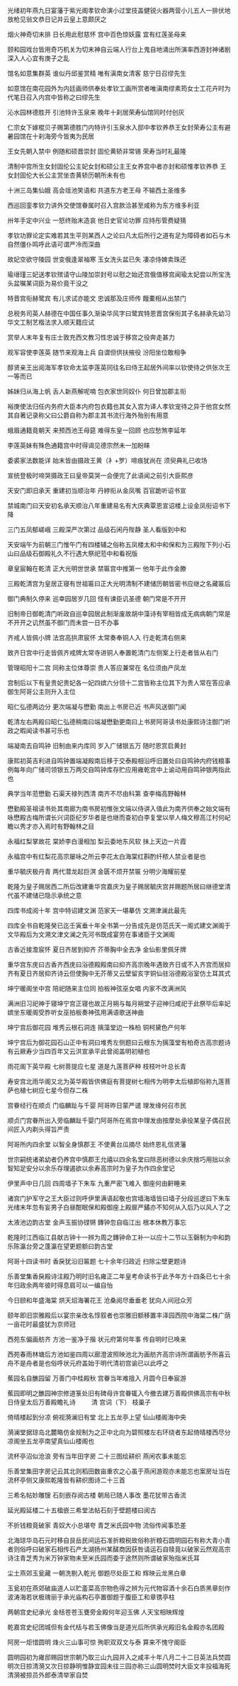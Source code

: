 <!-- { "loadSidebar": true } -->
光绪初年燕九日宴藩于紫光阁孝钦命演小过堂技盖健锐火器两营小儿五人一排伏地放枪见翁文恭日记并云皇上意颇厌之

烟火神奇切末排  日长用此慰慈怀  宫中百色惊妖露  宜有红莲圣母来

颐和园戏台皆用奇巧机关为切末神自云端人行台上鬼自地涌出所演率西游封神诸剧深入人心宜有庚子之乱

馆名如意集群英  谁似丹邱鉴赏精  唯有滇南女清客  慈宁日召缪先生

如意馆在南花园外为内廷画师供奉处孝钦工画所赏者唯滇南缪素筠女士工花卉时为代笔日召入内宫中皆称之曰缪先生

沁水园林德胜开  引池特许玉泉来  晚年十刹居荣寿仙馆同时付创灰

仁宗女下嫁棍贝子赐第德胜门内特许引玉泉水入邸中孝钦养恭王女封荣寿公主有避暑园馆在十刹海旁今皆夷为民居

王女先朝入禁中  例随和硕晋崇封  固伦黄轿非常锡  荣寿当时礼最隆

清制中宫所生女封固伦公主妃女封和硕公主王女养宫中者亦封和硕惟孝钦养恭
王女封固伦大长公主赏坐杏黄轿历朝所未有也

十洲三岛集仙娥  高会瑶池笑语和  共道东方老王母  不输西土圣维多

西巡回銮孝钦力讲外交使馆眷属时召入宫款洽甚至咸称为东方维多利亚

卅年手定中兴业  一怒终贻末造哀  他日史官论功罪  应持彤管费疑猜

孝钦功罪论定实难若其生平则某西人之论曰凡太后所行之道有足为障碍者如石与木自然僵仆鸣呼此语可谓严冷而深曲

故妃空欲守陵园  世变俄逢翠袖寒  玉女洗头盆已失  凄凉侍婢卖珠还

瑜瑨瑾三妃送孝钦殡请守山陵加崇封号以慰之始还宫俄值移宫闻瑜太妃尝以所宝洗头盆嘱某词臣为易价竟干没之

特晋宫衔赫鹭宾  有儿求试亦能文  忠诚那及庄师传  饘橐相从出禁门

总税务司英人赫德在中国任事久渐染华风字曰鹭宾特恩晋宫保衔其子名赫承先幼习华文工制艺楷法求入顺天籍应试

赏举人末年复有庄士敦充西文教习性忠诚于移宫之役奔走甚力

观军容使李莲英  随节来观海上兵  自谓但供扶掖役  汾阳坐位敢相争

醇贤亲王出阅海军孝钦命太监李莲英同往名曰侍王起居外间率以钦使待之供张次王一等而已

姊妹归从海上帆  舌人新燕解呢喃  包衣家世同奴仆  何日曾加郡主衔

裕庚使法归任内务府大臣本内府包衣籍也其女入宫为译人孝钦宠待之异于他宫女然其自著记录称父曰公爵自称为郡主其书流行海外殆别有用意

蛾眉通籍竟朝天  来预西池王母筵  难得东皇一回顾  也应愁煞李延年

李莲英妹有殊色通籍宫中时得谒见德宗然未一加盼睐

委裘家法数能详  始末皆由摄政王黄（衤+罗）啼痕犹尚在  须臾典礼已收场

宣统登极时啼哭摄政王曰皇帝莫哭一会便完了此语闻之前引大臣熙彦

天安门即旧承天  重建初当顺治年  丹綍衔从金凤嘴  百官跪听诏书宣

禁城南门曰天安初名承天顺治八年重建易名有大庆典覃恩宣诏楼上设金凤衔诏书下降

三门五凤郁嵯峨  三殿深严次第过  品级石闲丹陛静  圣人看版到中和

天安端午为前朝三门惟午门有四楼辅之俗称五凤楼太和中和保和为三殿陛下列小石山曰品级石御殿礼久不行遇大祭祀蒞中和看祝版

章皇宸翰在乾清  正大光明世世承  禁匾宫中推第一  他年于此作金滕

三殿乾清宫为皇居正寝有世祖匾曰正大光明清制不建储历朝皆密书应继之名藏匾后

御门典制久停来 巡幸园居岁几回  怪有谏臣讥圣德  朝门常是不开开

旧制帝日御乾清门听政自巡幸园居此制渐废故胡中藻诗有宰相皆成无病病朝门常是不开开之讥然虽不御门而未尝一日不办事

齐戒人皆佩小牌  法宫高拱肃宸怀  太常奏奉铜人入  行走乾清右侧来

致齐日宫中行走皆佩齐戒牌太常寺进铜人奉置乾清门左侧案上行走者皆从右门

管理昭阳十二宫  同称主位体尊崇  贵人答应兼常在  名位须由产凤龙

宫制后以下有皇贵妃贵妃各一妃四嫔六分领十二宫皆称主位其下为贵人常在答应承御生阿哥公主则升入主位

昭仁弘德两边分  更次端凝与懋勤  南出上书房已近  书声风送御门闻

乾清左右两殿曰昭仁弘德稍南曰端凝懋勤更南曰上书房阿哥读书处康熙诗注御门听政之暇闻读书甚可乐也

端凝南去自鸣钟  旧制由来内库同  岁入广储银五万  随时恩赏启黄封

康熙初英吉利进自鸣钟置端凝殿南后移于交泰殿相沿呼旧置处曰自鸣钟内府钱粮事例每年向广储司领银五万两交自鸣钟库存贮应用雍乾宫中上谕动用自鸣钟银两指此也

典学当年蒞懋勤  石渠天禄列西清  南齐不尽由科第  查李梅高野翰林

懋勤殿圣祖读书处其南廊为南书房初惟张文端以侍讲入值此为南齐供奉之始文端有咏懋殿古梅所谓长兴词臣纪岁华者是也继而查初白李复堂以举人梅文穆高江村何屺瞻以秀才亦入焉时有野翰林之目

永福红梨掌故花  棠娇李白漫相加  梨云委地东风软  抹上天边一片霞

永福宫中有红梨花高宗屡咏之所云李花太白海棠红斟酌纤秾人禁业者是也

重华毓庆极丹青  两代潜龙起巨溟  金匮不烦开禁匾  分明少海耀前星

乾隆为皇子赐居西二所后改建重华宫嘉庆为皇子赐居毓庆宫并赐题所居曰继德堂清代虽不建储已隐示承统之意

四库书成阅十年  宫中特诏建文渊  范家天一堪摹仿  文溯津澜此最先

四库全书自乾隆癸已迄壬寅垂十年全书第一分告成先是仿范氏天一阁式建文渊阁于文华殿后为文溯文津文澜之先河书既成宴劳在事诸臣于文渊阁

古香近接澹宸怀  夏日齐居到抑齐  芥蒂胸中全去净  金仙影里佩牙牌

重华宫东庑曰古香齐西庑曰浴德殿殿南曰抑齐高宗晚年遇致齐日或不入齐宫而居抑齐有夏日齐居抑齐诗云但使胸中无芥蒂又云壁留亥字铜仙驻浴德殿浴室仿土耳其式

坤宁暖阁坐中宫  陪祀随来主位同  拍板神弦巫女唱  内家不改满洲风

满洲旧习祀神于寝坤宁宫正寝也故正月朔与每月朔堂子迎神归咸祀于此祭毕后率妃嫔坐东暖阁受胙听女巫拍板奏神弦用满语歌送神曲

坤宁宫后御花园  堆秀云根石洞连  摛藻堂边一株柏  铜柯黛色产何年

坤宁宫后为御花园石山正中有洞曰堆秀左侧题曰云根东为摛藻堂有柏奇古高宗题诗有云厥寿少当四百年又云洪宣承平此曾阅盖明初植也

雨花阁下英华殿  七树菩提应七星  道是九莲菩萨种  枝枝叶叶总长青

寿安宫北雨华阁又北为英华殿皆供佛庭有菩提树七相传为明李太后植即俗称九莲菩萨也植七树应七星今但存二株

宫眷经行在顺贞  门临麟趾与千婴  阿哥昨日蒙严谴  理发缘何召市民

顺贞门宫眷所出入旁临麟趾千婴门阿哥所在焉宫中理发由按摩处承役某皇子偶召民间匠入内剃头得旨严责

阿哥所内四余堂  以智全身慎郡王  不使黄台瓜摘尽  始终恩礼信贤藩

世宗嗣统诸弟幼者仍养宫中慎郡王允禧以四余名堂曰除恶树德以余庆捨巧用拙以余智知足安分以余乐存理遏欲以余寿高宗时为皇子为作四余堂记

伊里声中日几回  四周墙子下朱车  九重严密飞难入  御座何由鼾睡来

诸宫门护军守之王大臣过则呼伊里满语起敬也宫墙海墙皆曰墙子分段巡逻曰下朱车光绪末年忽有妄男子白昼酣眠保和殿御座上殿扉严鐍亦不知何从入后乃以风人了之

太液池边韵古堂  金声玉振协铿锵  鏄钟忽自临江出  根本休教万事忘

乾隆时江西临江县献古钟十一辨为周之鏄钟命工补一以应十二节以玉磬制为中和韵乐陈瀛台旁之蓬瀛在望更题额曰韵古堂

阿哥十四读书时  香戾犹沿旧匾题  七十余年归政近  扫除尘壁更题诗

乐善堂集香戾殿诗注殿乃明时旧名雍正二年皇考命读书于此予年方十四条已七十余年归政余两年彼时得息肩可以一编自怡

今日颐和年盛海棠  烘天炤海署花王  沧桑阅尽垂垂老  犹向人间冠众芳

颐年即旧崇雅殿后以宴宗亲改名惇叙者也崇雅旧额移置丰泽园西院中海棠二株广荫一亩花时最盛犹为京师冠

西苑东偏画舫齐  方池一鉴净于揩  状元府第何年事  传自明时已唤来

西苑春雨林塘后方池如鉴四周以廊澄波照映池北为画舫齐高宗诗所谓画舫予所喜云舟不是舟者是也俗呼状元府盖始于明代清初宫谕已以此呼之

蕉园名自醮园留  万善门中桂殿秋  宫眷当年难擅入  月圆今日奉宸游

蕉园即明之醮园神宗修道箓处旧有碑母许宫眷辄入今撤去建万善殿供佛高宗有中秋日侍皇太后万善殿瞻礼诗
　　
清 宫词（下）
枝巢子  
 
 
 
 
   
倚晴楼起到分凉  俯视漪澜旧有堂  北上五龙亭上望  仙山楼阁海中央

漪澜堂据琼岛北麓略仿金规制为之正中北向为碧照楼左右环绕者东起倚晴楼西尽分凉阁坐五龙亭南望真仙山楼阁也

流杯亭沼似沧浪  旁有当年田字房  二十三图绘耕织  燕闲农事未能忘

乐善堂集田字房记云其北则稻田数亩重农之心虽于燕闲游观亦未能忘也案房址当在流杯亭侧又康熙乾隆皆有耕织图诗二十三首

三希名帖妙雕锼  石刻嵌存阅古楼  朝局已随人事改  墨花犹带古香流

延光殿延楼二十五楹嵌三希堂法帖石刻于壁题楼曰阅古

不折钱粮竟破家  青奴大小总堪夸  青芝米氏园中物  流俗传闻事恐差

北海琼华岛石元时移自艮岳民间运石准折粮税故俗称折粮石圆明园石有称大青小青者则俗呼曰破家石相传石产太湖扬州某醝商因获咎请运石自赎竟以破家云然观高宗诗注青芝秀为米万钟家物未至米氏园而委于途然则所谓破家殆指米氏耳

尘土燕郊玉瓮藏  一朝洗剔入乾光  御题尽处臣工和  辉映云龙黑白章

玉瓮初在燕郊破庙道人以贮齑菜高宗物色得之辨为元代物容酒十余石白质黑章刻作波涛海若状极瑰丽于承光庙构石亭置御题于腹臣工和章镌亭柱

两朝宫史纪承光  金栝苍苍玉甕旁金殿何年迎玉佛  人天宝相映辉煌

乾嘉宫史纪团城但有金代栝与若玉佛像当是道光后所供承光殿旧名金殿亦名团殿

阿房一炬惜圆明  烽火三山事可惊  殉职双双文与泰  算来不愧守阍臣

圆明园初为雍邸赐园世宗朝乃取三山九园并入之咸丰十年八月二十二日英法兵焚圆明次日掠清漪又次日掠静明惟静宜园未往三园亦称三山圆明焚时大臣文丰投福海死清漪被掠员外郎泰清举家自焚


